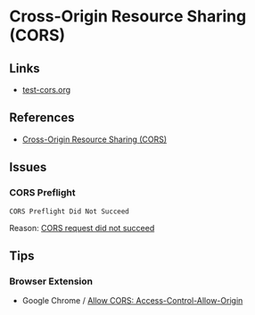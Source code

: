 # Cross-Origin Resource Sharing (CORS)

## Links

- [test-cors.org](https://test-cors.org)

## References

- [Cross-Origin Resource Sharing (CORS)](https://developer.mozilla.org/en-US/docs/Web/HTTP/CORS)

## Issues

### CORS Preflight

```log
CORS Preflight Did Not Succeed
```

Reason: [CORS request did not succeed](https://developer.mozilla.org/en-US/docs/Web/HTTP/CORS/Errors/CORSDidNotSucceed)

## Tips

### Browser Extension

- Google Chrome / [Allow CORS: Access-Control-Allow-Origin](https://chrome.google.com/webstore/detail/allow-cors-access-control/lhobafahddgcelffkeicbaginigeejlf?hl=en)
